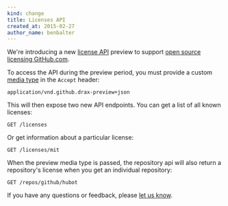 ```yaml
---
kind: change
title: Licenses API
created_at: 2015-02-27
author_name: benbalter
---
```


We're introducing a new [license API](/v3/licenses) preview to support [open source licensing GitHub.com](https://github.com/blog/1964-license-usage-on-github-com).

To access the API during the preview period, you must provide a custom [media type](/v3/media) in the `Accept` header:

    application/vnd.github.drax-preview+json

This will then expose two new API endpoints. You can get a list of all known licenses:

    GET /licenses

Or get information about a particular license:


    GET /licenses/mit

When the preview media type is passed, the repository api will also return a repository's license when you get an individual repository:

    GET /repos/github/hubot

If you have any questions or feedback, please [let us know](https://github.com/contact?form%5Bsubject%5D=licenses+api).
